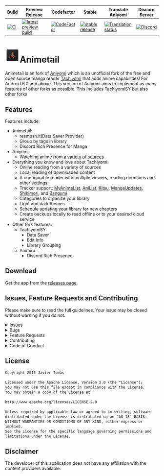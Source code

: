 | Build                                                                                                                                                                 | Preview Release                                                                                                                                                                          | Codefactor | Stable                                                                                                                                                             | Translate Aniyomi                                                                                                                                 | Discord Server |
|-----------------------------------------------------------------------------------------------------------------------------------------------------------------------|------------------------------------------------------------------------------------------------------------------------------------------------------------------------------------------|-------|--------------------------------------------------------------------------------------------------------------------------------------------------------------------|---------------------------------------------------------------------------------------------------------------------------------------------------|---------|
| [![CI](https://github.com/dark25/animetailv2/actions/workflows/build_push.yml/badge.svg)](https://github.com/dark25/animetailv2/actions/workflows/build_push.yml) | [![latest preview build](https://img.shields.io/github/v/release/dark25/animetailv2-preview.svg?maxAge=3600&label=download)](https://github.com/dark25/animetailv2-preview/releases) | [![CodeFactor](https://www.codefactor.io/repository/github/dark25/animetailv2/badge)](https://www.codefactor.io/repository/github/dark25/animetailv2) | [![stable release](https://img.shields.io/github/v/release/dark25/animetailv2.svg?maxAge=3600&label=download)](https://github.com/dark25/animetailv2/releases) | [![Translation status](https://hosted.weblate.org/widgets/aniyomi/-/svg-badge.svg)](https://hosted.weblate.org/engage/aniyomi/?utm_source=widget) | [![Discord](https://img.shields.io/discord/1133390318323126402?label=discord&labelColor=7289da&color=2c2f33&style=flat)](https://discord.gg/s82Vu589Ya) |


# ![app icon](.github/readme-images/app-icon.png)Animetail
Animetail is an fork of [Aniyomi](https://github.com/aniyomiorg/aniyomi) which is an unofficial fork of the free and open source manga reader [Tachiyomi](https://github.com/tachiyomiorg/tachiyomi) that adds anime capabilities! For Android 6.0 and above.
This version of Aniyomi aims to implement as many features of other forks as possible. This Includes TachiyomiSY but also other forks

## Features

Features include:
* Animetail:
  * resmush.it(Data Saver Provider)
  * Group by tags in library
  * Discord Rich Presence for Manga
* Aniyomi:
  * Watching anime from [a variety of sources](https://github.com/aniyomiorg/aniyomi-extensions)
* Everything you know and love about Tachiyomi: 
    * Online reading from a variety of sources
    * Local reading of downloaded content
    * A configurable reader with multiple viewers, reading directions and other settings.
    * Tracker support: [MyAnimeList](https://myanimelist.net/), [AniList](https://anilist.co/), [Kitsu](https://kitsu.io/), [MangaUpdates](https://mangaupdates.com), [Shikimori](https://shikimori.one), and [Bangumi](https://bgm.tv/)
    * Categories to organize your library
    * Light and dark themes
    * Schedule updating your library for new chapters
    * Create backups locally to read offline or to your desired cloud service
* Other fork features:
  * TachiyomiSY:
    * Data Saver
    * Edit Info
    * Library Grouping
  * Animiru:
    * Discord Rich Presence

## Download
Get the app from the [releases page](https://github.com/dark25/animetailv2/releases).

## Issues, Feature Requests and Contributing

Please make sure to read the full guidelines. Your issue may be closed without warning if you do not.

<details><summary>Issues</summary>

1. **Before reporting a new issue, take a look at the already opened [issues](https://github.com/dark25/animetailv2/issues).**
2. Also take a look at issues opened on Aniyomis GitHub [issues](https://aniyomi.org/changelogs/).
3. If you are unsure, ask here: [![Discord](https://img.shields.io/discord/1133390318323126402?label=discord&labelColor=7289da&color=2c2f33&style=flat)](https://discord.gg/s82Vu589Ya)

</details>

<details><summary>Bugs</summary>

* Include version (More → About → Version)
 * If not latest, try updating, it may have already been solved
 * Preview version is equal to the number of commits as seen on the main page
* Include steps to reproduce (if not obvious from description)
* Include screenshot (if needed)
* If it could be device-dependent, try reproducing on another device (if possible)
* Don't group unrelated requests into one issue

DO: https://github.com/tachiyomiorg/tachiyomi/issues/24 https://github.com/tachiyomiorg/tachiyomi/issues/71

DON'T: https://github.com/tachiyomiorg/tachiyomi/issues/75

</details>

<details><summary>Feature Requests</summary>

* Write a detailed issue, explaining what it should do or how. Avoid writing just "like X app does"
* Include screenshot (if needed)

Source requests should be created at https://github.com/aniyomiorg/aniyomi-extensions, they do not belong in this repository.
</details>

<details><summary>Contributing</summary>

See [CONTRIBUTING.md](./CONTRIBUTING.md).
</details>

<details><summary>Code of Conduct</summary>

See [CODE_OF_CONDUCT.md](./CODE_OF_CONDUCT.md).
</details>


## License

    Copyright 2015 Javier Tomás

    Licensed under the Apache License, Version 2.0 (the "License");
    you may not use this file except in compliance with the License.
    You may obtain a copy of the License at

    http://www.apache.org/licenses/LICENSE-2.0

    Unless required by applicable law or agreed to in writing, software
    distributed under the License is distributed on an "AS IS" BASIS,
    WITHOUT WARRANTIES OR CONDITIONS OF ANY KIND, either express or implied.
    See the License for the specific language governing permissions and
    limitations under the License.

## Disclaimer

The developer of this application does not have any affiliation with the content providers available.
